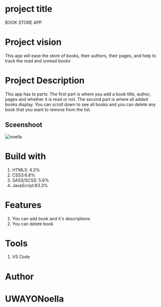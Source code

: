 # project title

BOOK STORE APP
# Project vision
This app will ease the store of books, their authors, their pages, and help to track the read and unread books
# Project Description
This app has to parts: The first part is where you add a book title, author, pages and whether it is read or not. The second part is where all added books display. You can scroll down to see all books and you can delete any book that you want to remove from the list.
## Sceenshoot
![noella](https://user-images.githubusercontent.com/106772337/173237927-50297d9f-e180-4ee7-b978-3761b58bf02a.png)
# Build with
1. HTML5: 4.3%
2. CSS3:6.8%
3. SASS/SCSS: 5.6%
4. JavaScript:83.3%
# Features
1. You can add book and it's descriptions
2. You can delete book
# Tools
1. VS Code
# Author
# UWAYONoella
